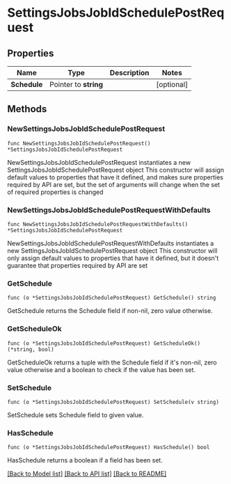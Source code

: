 # SettingsJobsJobIdSchedulePostRequest

## Properties

Name | Type | Description | Notes
------------ | ------------- | ------------- | -------------
**Schedule** | Pointer to **string** |  | [optional] 

## Methods

### NewSettingsJobsJobIdSchedulePostRequest

`func NewSettingsJobsJobIdSchedulePostRequest() *SettingsJobsJobIdSchedulePostRequest`

NewSettingsJobsJobIdSchedulePostRequest instantiates a new SettingsJobsJobIdSchedulePostRequest object
This constructor will assign default values to properties that have it defined,
and makes sure properties required by API are set, but the set of arguments
will change when the set of required properties is changed

### NewSettingsJobsJobIdSchedulePostRequestWithDefaults

`func NewSettingsJobsJobIdSchedulePostRequestWithDefaults() *SettingsJobsJobIdSchedulePostRequest`

NewSettingsJobsJobIdSchedulePostRequestWithDefaults instantiates a new SettingsJobsJobIdSchedulePostRequest object
This constructor will only assign default values to properties that have it defined,
but it doesn't guarantee that properties required by API are set

### GetSchedule

`func (o *SettingsJobsJobIdSchedulePostRequest) GetSchedule() string`

GetSchedule returns the Schedule field if non-nil, zero value otherwise.

### GetScheduleOk

`func (o *SettingsJobsJobIdSchedulePostRequest) GetScheduleOk() (*string, bool)`

GetScheduleOk returns a tuple with the Schedule field if it's non-nil, zero value otherwise
and a boolean to check if the value has been set.

### SetSchedule

`func (o *SettingsJobsJobIdSchedulePostRequest) SetSchedule(v string)`

SetSchedule sets Schedule field to given value.

### HasSchedule

`func (o *SettingsJobsJobIdSchedulePostRequest) HasSchedule() bool`

HasSchedule returns a boolean if a field has been set.


[[Back to Model list]](../README.md#documentation-for-models) [[Back to API list]](../README.md#documentation-for-api-endpoints) [[Back to README]](../README.md)


